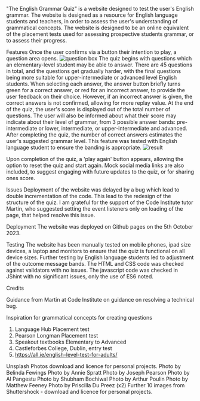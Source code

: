"The English Grammar Quiz" is a website designed to test the user's English grammar. The website is designed as a resource for English language students and teachers, in order to assess the user's understanding of grammatical concepts. The website is designed to be an online equivalent of the placement tests used for assessing prospective students grammar, or to assess their progress.

Features
Once the user confirms via a button their intention to play, a question area opens.
![question box](https://github.com/StephenPhilipOFlynn/EnglishGrammarGame/assets/124165807/7552b929-9ad1-4aa2-8a81-00f02781808d)
The quiz begins with questions which an elementary-level student may be able to answer. There are 45 questions in total, and the questions get gradually harder, with the final questions being more suitable for upper-intermediate or advanced level English students. When selecting each answer, the answer button briefly turns green for a correct answer, or red for an incorrect answer, to provide the user feedback on their choice. However, if an incorrect answer is given, the correct answers is not confirmed, allowing for more replay value. 
At the end of the quiz, the user's score is displayed out of the total number of questions.
The user will also be informed about what their score may indicate about their level of grammar, from 3 possible answer bands: pre-intermediate or lower, intermediate, or upper-intermediate and advanced.
After completing the quiz, the number of correct answers estimates the user's suggested grammar level. This feature was tested with English language student to ensure the banding is appropriate.
![result](https://github.com/StephenPhilipOFlynn/EnglishGrammarGame/assets/124165807/532f69d0-1b21-41a0-9873-772acf3a3018)

Upon completion of the quiz, a 'play again' button appears, allowing the option to reset the quiz and start again. 
Mock social media links are also included, to suggest engaging with future updates to the quiz, or for sharing ones score.

Issues
Deployment of the website was delayed by a bug which lead to double incrementation of the code. This lead to the redesign of the structure of the quiz. I am grateful for the support of the Code Institute tutor Martin, who suggested setting the event listeners only on loading of the page, that helped resolve this issue.

Deployment
The website was deployed on Github pages on the 5th October 2023.

Testing
The website has been manually tested on mobile phones, ipad size devices, a laptop and monitors to ensure that the quiz is functional on all device sizes.
Further testing by English language students led to adjustment of the outcome message bands. The HTML and CSS code was checked against validators with no issues. The javascript code was checked in JShint with no significant issues, only the use of ES6 noted.

Credits

Guidance from Martin at Code Institute on guidance on resolving a technical bug.

Inspiration for grammatical concepts for creating questions 
1. Language Hub Placement test
2. Pearson Longman Placement test
3. Speakout textbooks Elementary to Advanced
4. Castleforbes College, Dublin, entry test
5. https://all.ie/english-level-test-for-adults/


Unsplash Photos download and licence for personal projects.
Photo by Belinda Fewings
Photo by Annie Spratt
Photo by Joseph Pearson
Photo by Al Pangestu
Photo by Shubham Bochiwal
Photo by Arthur Poulin
Photo by Matthew Feeney
Photo by Priscilla Du Preez (x2)
Further 10 images from Shuttershock - download and licence for personal projects.
